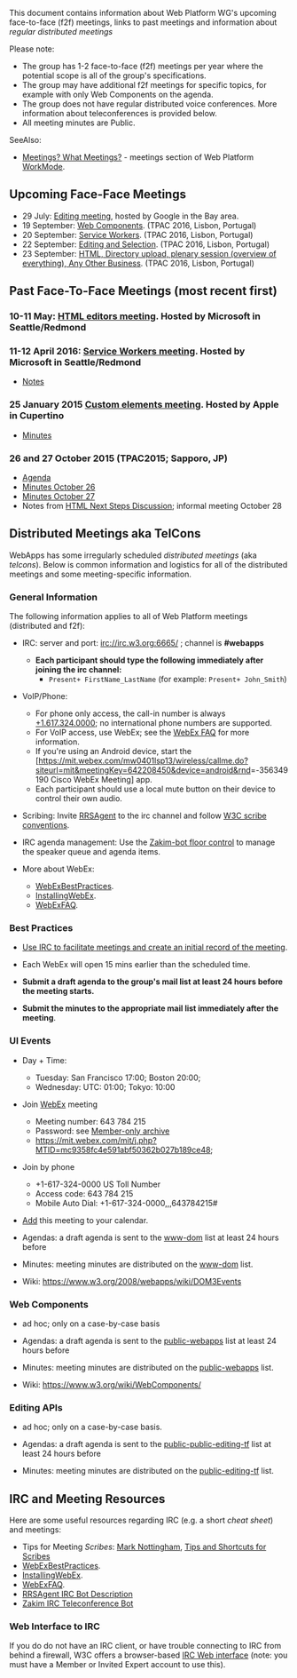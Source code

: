 This document contains information about Web Platform WG's upcoming face-to-face (f2f) meetings, links to past meetings and information about *regular distributed meetings*

Please note:

-   The group has 1-2 face-to-face (f2f) meetings per year where the potential scope is all of the group's specifications.
-   The group may have additional f2f meetings for specific topics, for example with only Web Components on the agenda.
-   The group does not have regular distributed voice conferences. More information about teleconferences is provided below.
-   All meeting minutes are Public.

SeeAlso:

-   [Meetings? What Meetings?](WorkMode.md#meetings-what-meetings) - meetings section of Web Platform [WorkMode](WorkMode.md).

## Upcoming Face-Face Meetings
- 29 July: [Editing meeting](https://github.com/w3c/WebPlatformWG/blob/gh-pages/meetings/16-07-29-Editing.md), hosted by Google in the Bay area.
- 19 September: [Web Components](https://www.w3.org/2016/09/TPAC/schedule.html). (TPAC 2016, Lisbon, Portugal)
- 20 September: [Service Workers](https://www.w3.org/2016/09/TPAC/schedule.html). (TPAC 2016, Lisbon, Portugal)
- 22 September: [Editing and Selection](https://www.w3.org/2016/09/TPAC/schedule.html). (TPAC 2016, Lisbon, Portugal)
- 23 September: [HTML, Directory upload, plenary session (overview of everything), Any Other Business](https://www.w3.org/2016/09/TPAC/schedule.html). (TPAC 2016, Lisbon, Portugal)

## Past Face-To-Face Meetings (most recent first)

### 10-11 May: [HTML editors meeting](https://github.com/w3c/WebPlatformWG/blob/gh-pages/meetings/10-11mayHTML.md). Hosted by Microsoft in Seattle/Redmond

### 11-12 April 2016: [Service Workers meeting](https://github.com/w3c/WebPlatformWG/blob/gh-pages/meetings/11-12aprSW.md). Hosted by Microsoft in Seattle/Redmond
- [Notes](https://lists.w3.org/Archives/Public/public-webapps/2016AprJun/0039.html)

### 25 January 2015 [Custom elements meeting](https://github.com/w3c/WebPlatformWG/blob/gh-pages/meetings/25janWC.md). Hosted by Apple in Cupertino
- [Minutes](https://www.w3.org/2016/01/25-webapps-minutes.html)

### 26 and 27 October 2015 (TPAC2015; Sapporo, JP)
- [Agenda](https://www.w3.org/wiki/Webapps/October2015Meeting)
- [Minutes October 26](http://www.w3.org/2015/10/21-webapps-minutes.html)
- [Minutes October 27](http://www.w3.org/2015/10/26-webapps-minutes.html)
- Notes from [HTML Next Steps Discussion](http://www.w3.org/2015/10/28-html-minutes.html); informal meeting October 28

## Distributed Meetings aka TelCons

WebApps has some irregularly scheduled *distributed meetings* (aka *telcons*). Below is common information and logistics for all of the distributed meetings and some meeting-specific information.

### General Information

The following information applies to all of Web Platform meetings (distributed and f2f):

-   IRC: server and port: <irc://irc.w3.org:6665/> ; channel is **\#webapps**
    -   **Each participant should type the following immediately after joining the irc channel:**
        -   `Present+ FirstName_LastName` (for example: `Present+ John_Smith`)

-   VoIP/Phone:
    -   For phone only access, the call-in number is always [+1.617.324.0000](tel:+1.617.324.0000); no international phone numbers are supported.
    -   For VoIP access, use WebEx; see the [WebEx FAQ](https://www.w3.org/2006/tools/wiki/WebExFAQ) for more information.
    -   If you're using an Android device, start the [<https://mit.webex.com/mw0401lsp13/wireless/callme.do?siteurl=mit&meetingKey=642208450&device=android&rnd>=-356349190 Cisco WebEx Meeting] app.
    -   Each participant should use a local mute button on their device to control their own audio.

-   Scribing: Invite [RRSAgent](http://www.w3.org/2002/03/RRSAgent) to the irc channel and follow [W3C scribe conventions](http://www.w3.org/2008/04/scribe.html).

-   IRC agenda management: Use the [Zakim-bot floor control](http://www.w3.org/2001/12/zakim-irc-bot.html#speakerqueue) to manage the speaker queue and agenda items.

-   More about WebEx:
    -   [WebExBestPractices](https://www.w3.org/2006/tools/wiki/WebExBestPractices).
    -   [InstallingWebEx](https://www.w3.org/2006/tools/wiki/InstallingWebEx).
    -   [WebExFAQ](https://www.w3.org/2006/tools/wiki/WebExFAQ).

### Best Practices

-   [Use IRC to facilitate meetings and create an initial record of the meeting](https://www.w3.org/2006/tools/wiki/WebExBestPractices#IRC).

-   Each WebEx will open 15 mins earlier than the scheduled time.

-   **Submit a draft agenda to the group's mail list at least 24 hours before the meeting starts.**

-   **Submit the minutes to the appropriate mail list immediately after the meeting**.

### UI Events

-   Day + Time:
    -   Tuesday: San Francisco 17:00; Boston 20:00;
    -   Wednesday: UTC: 01:00; Tokyo: 10:00

-   Join [WebEx](https://mit.webex.com/mit/j.php?MTID=mc9358fc4e591abf50362b027b189ce48) meeting
    -   Meeting number: 643 784 215
    -   Password: see [Member-only archive](https://lists.w3.org/Archives/Member/w3c-archive/2016Jan/0484.html)
    -   <https://mit.webex.com/mit/j.php?MTID=mc9358fc4e591abf50362b027b189ce48>;

-   Join by phone
    -   +1-617-324-0000 US Toll Number
    -   Access code: 643 784 215
    -   Mobile Auto Dial: +1-617-324-0000,,,643784215\#

-   [Add](https://mit.webex.com/mit/j.php?MTID=me1eaed87cdc049944b01363dd20cc4bf) this meeting to your calendar.

-   Agendas: a draft agenda is sent to the [www-dom](http://lists.w3.org/Archives/Public/www-dom/) list at least 24 hours before
-   Minutes: meeting minutes are distributed on the [www-dom](http://lists.w3.org/Archives/Public/www-dom/) list.
-   Wiki: [<https://www.w3.org/2008/webapps/wiki/DOM3Events>](https://www.w3.org/2008/webapps/wiki/DOM3Events)

### Web Components

-   ad hoc; only on a case-by-case basis

-   Agendas: a draft agenda is sent to the [public-webapps](http://lists.w3.org/Archives/Public/public-webapps/) list at least 24 hours before
-   Minutes: meeting minutes are distributed on the [public-webapps](http://lists.w3.org/Archives/Public/public-webapps/) list.
-   Wiki: [<https://www.w3.org/wiki/WebComponents/>](https://www.w3.org/wiki/WebComponents/)

### Editing APIs

-   ad hoc; only on a case-by-case basis.

-   Agendas: a draft agenda is sent to the [public-public-editing-tf](http://lists.w3.org/Archives/Public/public-editing-tf/) list at least 24 hours before
-   Minutes: meeting minutes are distributed on the [public-editing-tf](http://lists.w3.org/Archives/Public/public-editing-tf/) list.

IRC and Meeting Resources
-------------------------

Here are some useful resources regarding IRC (e.g. a short *cheat sheet*) and meetings:

-   Tips for Meeting *Scribes*: [Mark Nottingham](http://www.w3.org/2002/ws/addr/minutes.html), [Tips and Shortcuts for Scribes](https://www.w3.org/wiki/PointerEvents/Meetings#Meeting_Scribes)
-   [WebExBestPractices](https://www.w3.org/2006/tools/wiki/WebExBestPractices).
-   [InstallingWebEx](https://www.w3.org/2006/tools/wiki/InstallingWebEx).
-   [WebExFAQ](https://www.w3.org/2006/tools/wiki/WebExFAQ).
-   [RRSAgent IRC Bot Description](http://www.w3.org/2002/03/RRSAgent)
-   [Zakim IRC Teleconference Bot](http://www.w3.org/2001/12/zakim-irc-bot.html)

### Web Interface to IRC

If you do do not have an IRC client, or have trouble connecting to IRC from behind a firewall, W3C offers a browser-based [IRC Web interface](http://cgi.w3.org/member-bin/irc/irc.cgi) (note: you must have a Member or Invited Expert account to use this).
